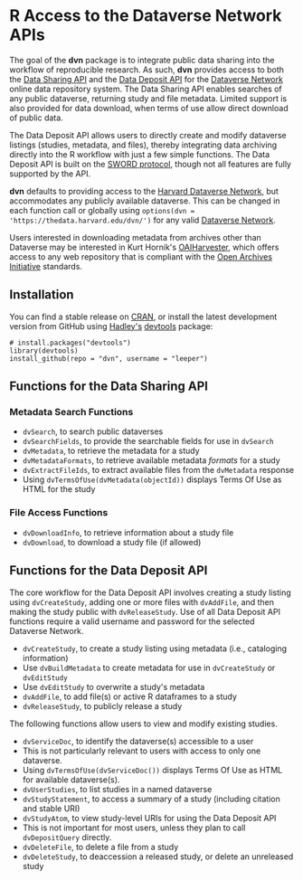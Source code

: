 # R Access to the Dataverse Network APIs #

The goal of the **dvn** package is to integrate public data sharing into the workflow of reproducible research. As such, **dvn** provides access to both the [Data Sharing API](http://guides.thedata.org/node/13328) and the [Data Deposit API](http://devguide.thedata.org/features/api/data-deposit/) for the [Dataverse Network](http://thedata.org/) online data repository system. The Data Sharing API enables searches of any public dataverse, returning study and file metadata. Limited support is also provided for data download, when terms of use allow direct download of public data.

The Data Deposit API allows users to directly create and modify dataverse listings (studies, metadata, and files), thereby integrating data archiving directly into the R workflow with just a few simple functions. The Data Deposit API is built on the [SWORD protocol](http://en.wikipedia.org/wiki/SWORD_%28protocol%29), though not all features are fully supported by the API.

**dvn** defaults to providing access to the [Harvard Dataverse Network](http://dvn.iq.harvard.edu/), but accommodates any publicly available dataverse. This can be changed in each function call or globally using `options(dvn = 'https://thedata.harvard.edu/dvn/')` for any valid [Dataverse Network](http://thedata.org/book/dataverse-networks-around-world).

Users interested in downloading metadata from archives other than Dataverse may be interested in Kurt Hornik's [OAIHarvester](http://cran.r-project.org/web/packages/OAIHarvester/index.html), which offers access to any web repository that is compliant with the [Open Archives Initiative](http://www.openarchives.org/) standards.

## Installation ##

You can find a stable release on [CRAN](http://cran.r-project.org/web/packages/dvn/index.html), or install the latest development version from GitHub using [Hadley's](http://had.co.nz/) [devtools](http://cran.r-project.org/web/packages/devtools/index.html) package:
```
# install.packages("devtools")
library(devtools)
install_github(repo = "dvn", username = "leeper")
```

## Functions for the Data Sharing API ##
### Metadata Search Functions ###
* `dvSearch`, to search public dataverses
 * `dvSearchFields`, to provide the searchable fields for use in `dvSearch`
* `dvMetadata`, to retrieve the metadata for a study
 * `dvMetadataFormats`, to retrieve available metadata *formats* for a study
 * `dvExtractFileIds`, to extract available files from the `dvMetadata` response
 * Using `dvTermsOfUse(dvMetadata(objectId))` displays Terms Of Use as HTML for the study

### File Access Functions ###
* `dvDownloadInfo`, to retrieve information about a study file
* `dvDownload`, to download a study file (if allowed)

## Functions for the Data Deposit API ##

The core workflow for the Data Deposit API involves creating a study listing using `dvCreateStudy`, adding one or more files with `dvAddFile`, and then making the study public with `dvReleaseStudy`. Use of all Data Deposit API functions require a valid username and password for the selected Dataverse Network.

* `dvCreateStudy`, to create a study listing using metadata (i.e., cataloging information)
 * Use `dvBuildMetadata` to create metadata for use in `dvCreateStudy` or `dvEditStudy`
 * Use `dvEditStudy` to overwrite a study's metadata
* `dvAddFile`, to add file(s) or active R dataframes to a study
* `dvReleaseStudy`, to publicly release a study

The following functions allow users to view and modify existing studies.
* `dvServiceDoc`, to identify the dataverse(s) accessible to a user
 * This is not particularly relevant to users with access to only one dataverse.
 * Using `dvTermsOfUse(dvServiceDoc())` displays Terms Of Use as HTML for available dataverse(s).
* `dvUserStudies`, to list studies in a named dataverse
* `dvStudyStatement`, to access a summary of a study (including citation and stable URI)
* `dvStudyAtom`, to view study-level URIs for using the Data Deposit API
 * This is not important for most users, unless they plan to call `dvDepositQuery` directly.
* `dvDeleteFile`, to delete a file from a study
* `dvDeleteStudy`, to deaccession a released study, or delete an unreleased study

